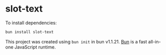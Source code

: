 # slot-text

To install dependencies:

```bash
bun install slot-text
```

This project was created using `bun init` in bun v1.1.21. [Bun](https://bun.sh) is a fast all-in-one JavaScript runtime.
